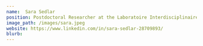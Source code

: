 ```yaml
---
name:  Sara Sedlar
position: Postdoctoral Researcher at the Laboratoire Interdisciplinaire des Sciences du Numérique (LISN)
image_path: /images/sara.jpeg
website: https://www.linkedin.com/in/sara-sedlar-28709893/
blurb: 
---
```

